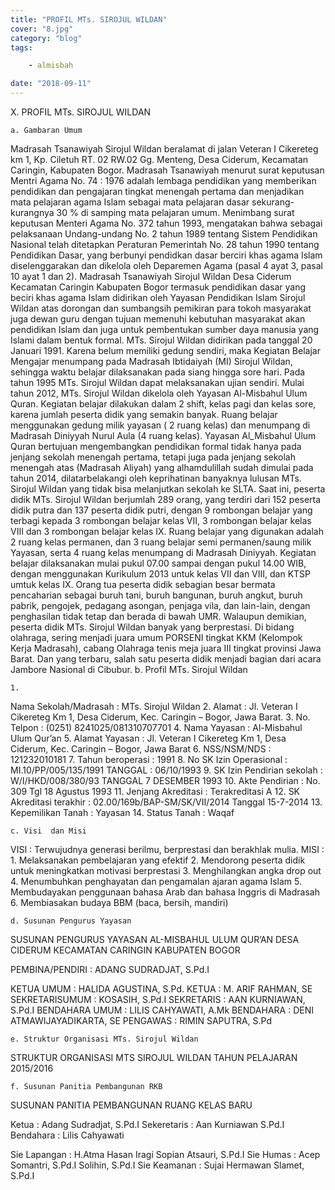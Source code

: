 ```yaml
---
title: "PROFIL MTs. SIROJUL WILDAN"
cover: "8.jpg"
category: "blog"
tags:

    - almisbah

date: "2018-09-11"
---
```



X.	PROFIL MTs. SIROJUL WILDAN

    a. Gambaran Umum 

Madrasah Tsanawiyah Sirojul Wildan beralamat di jalan Veteran I Cikereteg km 1, Kp. Ciletuh RT. 02 RW.02 Gg. Menteng, Desa Ciderum, Kecamatan Caringin, Kabupaten  Bogor. 
          Madrasah Tsanawiyah menurut surat keputusan Mentri Agama No. 74 : 1976 adalah lembaga pendidikan yang memberikan pendidikan dan pengajaran tingkat menengah pertama dan menjadikan mata pelajaran agama Islam sebagai mata pelajaran dasar sekurang-kurangnya 30 % di samping mata pelajaran umum.
          Menimbang surat keputusan Menteri Agama No. 372 tahun 1993, mengatakan bahwa sebagai pelaksanaan Undang-undang No. 2 tahun 1989 tentang Sistem Pendidikan Nasional telah ditetapkan Peraturan Pemerintah No. 28 tahun 1990 tentang Pendidikan Dasar, yang berbunyi pendidkan dasar berciri khas agama Islam diselenggarakan dan dikelola oleh Deparemen Agama (pasal 4 ayat 3, pasal 10 ayat 1 dan 2).
          Madrasah Tsanawiyah Sirojul Wildan Desa Ciderum Kecamatan Caringin Kabupaten Bogor termasuk pendidikan dasar yang beciri khas agama Islam didirikan oleh Yayasan Pendidikan Islam Sirojul Wildan atas dorongan dan sumbangsih pemikiran para tokoh masyarakat juga dewan guru dengan tujuan memenuhi kebutuhan masyarakat akan pendidikan Islam dan juga untuk pembentukan sumber daya manusia yang Islami dalam bentuk formal.
MTs. Sirojul Wildan didirikan pada tanggal 20 Januari 1991. Karena belum memiliki gedung sendiri, maka Kegiatan Belajar Mengajar menumpang pada Madrasah Ibtidaiyah (MI) Sirojul Wildan, sehingga waktu belajar dilaksanakan pada siang hingga sore hari. Pada tahun 1995 MTs. Sirojul Wildan dapat  melaksanakan ujian sendiri. 
Mulai tahun 2012, MTs. Sirojul Wildan dikelola oleh Yayasan Al-Misbahul Ulum Quran. Kegiatan belajar dilakukan dalam 2 shift, kelas pagi dan kelas sore, karena jumlah peserta didik yang semakin banyak. Ruang belajar menggunakan  gedung milik yayasan ( 2 ruang kelas) dan menumpang di Madrasah Diniyyah Nurul Aula (4 ruang kelas).
Yayasan Al_Misbahul Ulum Quran bertujuan mengembangkan pendidikan formal tidak hanya pada jenjang sekolah menengah pertama, tetapi juga pada jenjang sekolah menengah atas (Madrasah Aliyah) yang alhamdulillah sudah dimulai pada tahun 2014, dilatarbelakangi oleh keprihatinan banyaknya lulusan MTs. Sirojul Wildan yang tidak bisa melanjutkan sekolah ke SLTA.
Saat ini, peserta didik MTs. Sirojul Wildan berjumlah 289 orang, yang terdiri dari 152 peserta didik putra dan 137 peserta didik putri, dengan 9 rombongan belajar yang terbagi kepada 3 rombongan belajar kelas VII, 3 rombongan belajar kelas VIII dan 3 rombongan belajar kelas IX.
Ruang belajar yang digunakan adalah 2 ruang kelas permanen, dan 3 ruang belajar semi permanen/saung milik Yayasan, serta 4 ruang kelas menumpang di Madrasah Diniyyah. Kegiatan belajar dilaksanakan mulai pukul 07.00 sampai dengan pukul 14.00 WIB, dengan menggunakan Kurikulum 2013 untuk kelas VII dan VIII, dan KTSP umtuk kelas IX.
Orang tua peserta didik sebagian besar bermata pencaharian sebagai buruh tani, buruh bangunan, buruh angkut, buruh pabrik, pengojek, pedagang asongan, penjaga vila, dan lain-lain, dengan penghasilan tidak tetap dan berada di bawah UMR.
Walaupun demikian,  peserta didik MTs. Sirojul Wildan banyak yang berprestasi. Di bidang olahraga, sering menjadi juara umum PORSENI tingkat KKM (Kelompok Kerja Madrasah), cabang Olahraga tenis meja juara III tingkat provinsi Jawa Barat. Dan yang terbaru, salah satu peserta didik menjadi bagian dari acara Jambore Nasional di Cibubur.
    b. Profil MTs. Sirojul Wildan

    1. 
Nama Sekolah/Madrasah
:
MTs. Sirojul Wildan
    2. 
Alamat
:
Jl. Veteran I Cikereteg Km 1, Desa Ciderum, Kec. Caringin – Bogor, Jawa Barat.
    3. 
No. Telpon
:
(0251) 8241025/081310707701
    4. 
Nama Yayasan
:
Al-Misbahul Ulum Qur’an
    5. 
Alamat Yayasan
:
Jl. Veteran I Cikereteg Km 1, Desa Ciderum, Kec. Caringin – Bogor, Jawa Barat
    6. 
NSS/NSM/NDS
:
121232010181
    7. 
Tahun beroperasi
:
1991
    8. 
No SK Izin Operasional
: 
MI.10/PP/005/135/1991   TANGGAL : 06/10/1993
    9. 
SK Izin Pendirian sekolah
:
W/I/HKD/008/380/93  TANGGAL 7 DESEMBER 1993
    10. 
Akte Pendirian
:
No. 309 Tgl 18 Agustus 1993
    11. 
Jenjang Akreditasi
:
Terakreditasi A
    12. 
SK Akreditasi terakhir
:
02.00/169b/BAP-SM/SK/VII/2014 Tanggal 15-7-2014
    13. 
Kepemilikan Tanah
:
Yayasan
    14. 
Status Tanah
:
Waqaf






    c. Visi  dan Misi 

VISI :
Terwujudnya generasi berilmu, berprestasi dan berakhlak mulia.
MISI :
    1. Melaksanakan pembelajaran yang efektif 
    2. Mendorong peserta didik untuk meningkatkan motivasi berprestasi
    3. Menghilangkan angka drop out
    4. Menumbuhkan penghayatan dan pengamalan ajaran agama Islam
    5. Membudayakan penggunaan bahasa Arab dan bahasa Inggris di Madrasah
    6. Membiasakan budaya BBM (baca, bersih, mandiri)

    d. Susunan Pengurus Yayasan
SUSUNAN PENGURUS YAYASAN AL-MISBAHUL ULUM QUR’AN
DESA CIDERUM KECAMATAN CARINGIN
 KABUPATEN BOGOR

PEMBINA/PENDIRI	: ADANG SUDRADJAT, S.Pd.I

KETUA UMUM		: HALIDA AGUSTINA, S.Pd.
KETUA			: M. ARIF RAHMAN, SE
SEKRETARISUMUM	: KOSASIH, S.Pd.I
SEKRETARIS	             : AAN KURNIAWAN, S.Pd.I
BENDAHARA UMUM	: LILIS CAHYAWATI, A.Mk
BENDAHARA		: DENI ATMAWIJAYADIKARTA, SE
PENGAWAS                     : RIMIN SAPUTRA, S.Pd



    e. Struktur Organisasi MTs. Sirojul Wildan

STRUKTUR ORGANISASI
MTS SIROJUL WILDAN
TAHUN PELAJARAN 2015/2016























    f. Susunan Panitia Pembangunan RKB

SUSUNAN PANITIA PEMBANGUNAN 
RUANG KELAS BARU


Ketua				: Adang Sudradjat, S.Pd.I
Sekeretaris			: Aan Kurniawan S.Pd.I
Bendahara			: Lilis Cahyawati
	

Sie Lapangan 			: H.Atma Hasan Iragi
	Sopian Atsauri, S.Pd.I
Sie Humas 			: Acep Somantri, S.Pd.I
	Solihin, S.Pd.I
Sie Keamanan 			: Sujai Hermawan
	Slamet, S.Pd.I